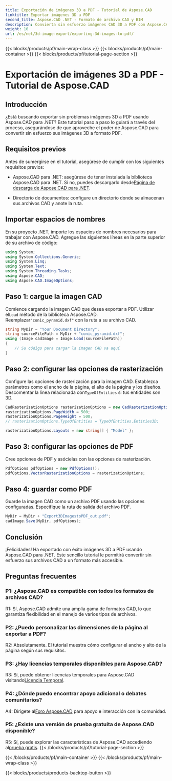 ```yaml
---
title: Exportación de imágenes 3D a PDF - Tutorial de Aspose.CAD
linktitle: Exportar imágenes 3D a PDF
second_title: Aspose.CAD .NET - Formato de archivo CAD y BIM
description: Convierta sin esfuerzo imágenes CAD 3D a PDF con Aspose.CAD para .NET. Siga nuestro tutorial paso a paso para exportar PDF sin problemas.
weight: 10
url: /es/net/3d-image-export/exporting-3d-images-to-pdf/
---
```


{{< blocks/products/pf/main-wrap-class >}}
{{< blocks/products/pf/main-container >}}
{{< blocks/products/pf/tutorial-page-section >}}

# Exportación de imágenes 3D a PDF - Tutorial de Aspose.CAD

## Introducción

¿Está buscando exportar sin problemas imágenes 3D a PDF usando Aspose.CAD para .NET? Este tutorial paso a paso lo guiará a través del proceso, asegurándose de que aproveche el poder de Aspose.CAD para convertir sin esfuerzo sus imágenes 3D a formato PDF.

## Requisitos previos

Antes de sumergirse en el tutorial, asegúrese de cumplir con los siguientes requisitos previos:

-  Aspose.CAD para .NET: asegúrese de tener instalada la biblioteca Aspose.CAD para .NET. Si no, puedes descargarlo desde[Página de descarga de Aspose.CAD para .NET](https://releases.aspose.com/cad/net/).

- Directorio de documentos: configure un directorio donde se almacenan sus archivos CAD y anote la ruta.

## Importar espacios de nombres

En su proyecto .NET, importe los espacios de nombres necesarios para trabajar con Aspose.CAD. Agregue las siguientes líneas en la parte superior de su archivo de código:

```csharp
using System;
using System.Collections.Generic;
using System.Linq;
using System.Text;
using System.Threading.Tasks;
using Aspose.CAD;
using Aspose.CAD.ImageOptions;
```

## Paso 1: cargue la imagen CAD

 Comience cargando la imagen CAD que desea exportar a PDF. Utilizar el`Load` método de la biblioteca Aspose.CAD. Reemplazar`"conic_pyramid.dxf"` con la ruta a su archivo CAD.

```csharp
string MyDir = "Your Document Directory";
string sourceFilePath = MyDir + "conic_pyramid.dxf";
using (Image cadImage = Image.Load(sourceFilePath))
{
    // Su código para cargar la imagen CAD va aquí
}
```

## Paso 2: configurar las opciones de rasterización

 Configure las opciones de rasterización para la imagen CAD. Establezca parámetros como el ancho de la página, el alto de la página y los diseños. Descomentar la línea relacionada con`TypeOfEntities` si tus entidades son 3D.

```csharp
CadRasterizationOptions rasterizationOptions = new CadRasterizationOptions();
rasterizationOptions.PageWidth = 500;
rasterizationOptions.PageHeight = 500;
// rasterizationOptions.TypeOfEntities = TypeOfEntities.Entities3D;

rasterizationOptions.Layouts = new string[] { "Model" };
```

## Paso 3: configurar las opciones de PDF

Cree opciones de PDF y asócielas con las opciones de rasterización.

```csharp
PdfOptions pdfOptions = new PdfOptions();
pdfOptions.VectorRasterizationOptions = rasterizationOptions;
```

## Paso 4: guardar como PDF

Guarde la imagen CAD como un archivo PDF usando las opciones configuradas. Especifique la ruta de salida del archivo PDF.

```csharp
MyDir = MyDir + "Export3DImagestoPDF_out.pdf";
cadImage.Save(MyDir, pdfOptions);
```

## Conclusión

¡Felicidades! Ha exportado con éxito imágenes 3D a PDF usando Aspose.CAD para .NET. Este sencillo tutorial le permitirá convertir sin esfuerzo sus archivos CAD a un formato más accesible.

## Preguntas frecuentes

### P1: ¿Aspose.CAD es compatible con todos los formatos de archivos CAD?

R1: Sí, Aspose.CAD admite una amplia gama de formatos CAD, lo que garantiza flexibilidad en el manejo de varios tipos de archivos.

### P2: ¿Puedo personalizar las dimensiones de la página al exportar a PDF?

R2: Absolutamente. El tutorial muestra cómo configurar el ancho y alto de la página según sus requisitos.

### P3: ¿Hay licencias temporales disponibles para Aspose.CAD?

 R3: Sí, puede obtener licencias temporales para Aspose.CAD visitando[Licencia Temporal](https://purchase.aspose.com/temporary-license/).

### P4: ¿Dónde puedo encontrar apoyo adicional o debates comunitarios?

 A4: Dirígete al[Foro Aspose.CAD](https://forum.aspose.com/c/cad/19) para apoyo e interacción con la comunidad.

### P5: ¿Existe una versión de prueba gratuita de Aspose.CAD disponible?

 R5: Sí, puede explorar las características de Aspose.CAD accediendo al[prueba gratis](https://releases.aspose.com/).
{{< /blocks/products/pf/tutorial-page-section >}}

{{< /blocks/products/pf/main-container >}}
{{< /blocks/products/pf/main-wrap-class >}}

{{< blocks/products/products-backtop-button >}}
